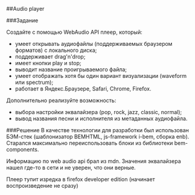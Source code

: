 ##Audio player

###Задание

Создайте с помощью WebAudio API плеер, который:

* умеет открывать аудиофайлы (поддерживаемых браузером форматов) с локального диска;
* поддерживает drag'n'drop;
* имеет кнопки play и stop;
* выводит название проигрываемого файла;
* умеет отображать хотя бы один вариант визуализации (waveform или spectrum);
* работает в Яндекс.Браузере, Safari, Chrome, Firefox.

Дополнительно реализуйте возможность:

* выбора настройки эквалайзера (pop, rock, jazz, classic, normal);
* вывод названия песни и исполнителя из метаданных аудиофайла.

###Решение
В качестве технологии для разработки был использован БЭМ-стек (шаблонизатор BEMHTML, js-framework i-bem, сборка enb). 
Старался максимально переиспользовать блоки из библиотеки bem-components.

Информацию по web audio api брал из mdn. Значения эквалайзера нашел где-то в сети и не уверен, что они верные.

Плеер тупит изредка в firefox developer edition (начинает воспроизведение не сразу)
